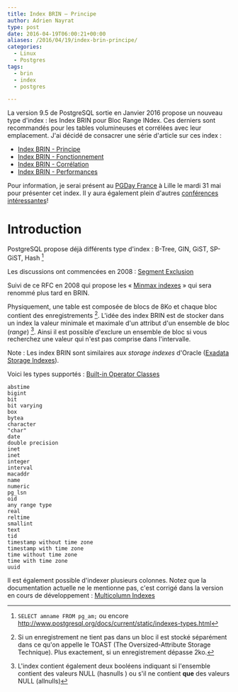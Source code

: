 ```yaml
---
title: Index BRIN – Principe
author: Adrien Nayrat
type: post
date: 2016-04-19T06:00:21+00:00
aliases: /2016/04/19/index-brin-principe/
categories:
  - Linux
  - Postgres
tags:
  - brin
  - index
  - postgres

---
```

La version 9.5 de PostgreSQL sortie en Janvier 2016 propose un nouveau type d'index : les Index BRIN pour Bloc Range INdex. Ces derniers sont recommandés pour les tables volumineuses et corrélées avec leur emplacement. J'ai décidé de consacrer une série d'article sur ces index :

  * [Index BRIN - Principe][1]
  * [Index BRIN - Fonctionnement][2]
  * [Index BRIN - Corrélation][3]
  * [Index BRIN - Performances][4]

Pour information, je serai présent au [PGDay France][5] à Lille le mardi 31 mai pour présenter cet index. Il y aura également plein d'autres [conférences intéressantes][6]!

<!--more-->

# Introduction

PostgreSQL propose déjà différents type d'index : B-Tree, GIN, GiST, SP-GiST, Hash [^8]

Les discussions ont commencées en 2008 : [Segment Exclusion](http://www.postgresql.org/message-id/1199296574.7260.149.camel@ebony.site)

Suivi de ce RFC en 2008 qui propose les « [Minmax indexes](https://www.postgresql.org/message-id/20130614222805.GZ5491@eldon.alvh.no-ip.org) » qui sera renommé plus tard en BRIN.

Physiquement, une table est composée de blocs de 8Ko et chaque bloc contient des enregistrements [^9]. L'idée des index BRIN est de stocker dans un index la valeur minimale et maximale d'un attribut d'un ensemble de bloc (_range_) [^10]. Ainsi il est possible d'exclure un ensemble de bloc si vous recherchez une valeur qui n'est pas comprise dans l'intervalle.

Note : Les index BRIN sont similaires aux _storage indexes_ d'Oracle ([Exadata Storage Indexes][7]).

Voici les types supportés : [Built-in Operator Classes](http://www.postgresql.org/docs/current/static/brin-builtin-opclasses.html#BRIN-BUILTIN-OPCLASSES-TABLE)

```
abstime
bigint
bit
bit varying
box
bytea
character
"char"
date
double precision
inet
inet
integer
interval
macaddr
name
numeric
pg_lsn
oid
any range type
real
reltime
smallint
text
tid
timestamp without time zone
timestamp with time zone
time without time zone
time with time zone
uuid
```

Il est également possible d'indexer plusieurs colonnes. Notez que la documentation actuelle ne le mentionne pas, c'est corrigé dans la version en cours de développement : [Multicolumn Indexes](http://www.postgresql.org/docs/devel/static/indexes-multicolumn.html)


 [1]: http://blog.anayrat.info/2016/04/19/index-brin-principe/
 [2]: http://blog.anayrat.info/2016/04/20/index-brin-fonctionnement/
 [3]: http://blog.anayrat.info/2016/04/20/index-brin-correlation/
 [4]: http://blog.anayrat.info/2016/04/21/index-brin-performances/
 [5]: http://www.pgday.fr/index.html
 [6]: http://www.pgday.fr/programme.html
 [7]: https://en.wikipedia.org/wiki/Block_Range_Index#Exadata_Storage_Indexe

[^8]: `SELECT amname FROM pg_am;` ou encore <http://www.postgresql.org/docs/current/static/indexes-types.html>
[^9]: Si un enregistrement ne tient pas dans un bloc il est stocké séparément dans ce qu'on appelle le TOAST (The Oversized-Attribute Storage Technique). Plus exactement, si un enregistrement dépasse 2ko.
[^10]: L'index contient également deux booléens indiquant si l'ensemble contient des valeurs NULL (hasnulls ) ou s'il ne contient **que** des valeurs NULL (allnulls)
